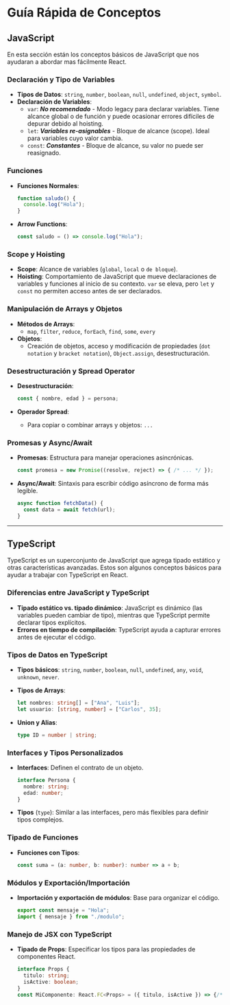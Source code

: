 
# Guía Rápida de Conceptos

## JavaScript

En esta sección están los conceptos básicos de JavaScript que nos ayudaran a abordar mas fácilmente React.

### Declaración y Tipo de Variables

- **Tipos de Datos**: `string`, `number`, `boolean`, `null`, `undefined`, `object`, `symbol`.
- **Declaración de Variables**:
  - `var`: ***No recomendado*** - Modo legacy para declarar variables. Tiene alcance global o de función y puede ocasionar errores difíciles de depurar debido al hoisting.
  - `let`: ***Variables re-asignables*** - Bloque de alcance (scope). Ideal para variables cuyo valor cambia.
  - `const`: ***Constantes*** - Bloque de alcance, su valor no puede ser reasignado.

### Funciones

- **Funciones Normales**:

  ```javascript
  function saludo() {
    console.log("Hola");
  }
  ```

- **Arrow Functions**:

  ```javascript
  const saludo = () => console.log("Hola");
  ```

### Scope y Hoisting

- **Scope**: Alcance de variables (`global`, `local` o `de bloque`).
- **Hoisting**: Comportamiento de JavaScript que mueve declaraciones de variables y funciones al inicio de su contexto. `var` se eleva, pero `let` y `const` no permiten acceso antes de ser declarados.

### Manipulación de Arrays y Objetos

- **Métodos de Arrays**:
  - `map`, `filter`, `reduce`, `forEach`, `find`, `some`, `every`
- **Objetos**:
  - Creación de objetos, acceso y modificación de propiedades (`dot notation` y `bracket notation`), `Object.assign`, desestructuración.

### Desestructuración y Spread Operator

- **Desestructuración**:

  ```javascript
  const { nombre, edad } = persona;
  ```

- **Operador Spread**:
  - Para copiar o combinar arrays y objetos: `...`

### Promesas y Async/Await

- **Promesas**: Estructura para manejar operaciones asincrónicas.

  ```javascript
  const promesa = new Promise((resolve, reject) => { /* ... */ });
  ```

- **Async/Await**: Sintaxis para escribir código asíncrono de forma más legible.

  ```javascript
  async function fetchData() {
    const data = await fetch(url);
  }
  ```

---

## TypeScript

TypeScript es un superconjunto de JavaScript que agrega tipado estático y otras características avanzadas. Estos son algunos conceptos básicos para ayudar a trabajar con TypeScript en React.

### Diferencias entre JavaScript y TypeScript

- **Tipado estático vs. tipado dinámico**: JavaScript es dinámico (las variables pueden cambiar de tipo), mientras que TypeScript permite declarar tipos explícitos.
- **Errores en tiempo de compilación**: TypeScript ayuda a capturar errores antes de ejecutar el código.

### Tipos de Datos en TypeScript

- **Tipos básicos**: `string`, `number`, `boolean`, `null`, `undefined`, `any`, `void`, `unknown`, `never`.
- **Tipos de Arrays**:

  ```typescript
  let nombres: string[] = ["Ana", "Luis"];
  let usuario: [string, number] = ["Carlos", 35];
  ```

- **Union y Alias**:

  ```typescript
  type ID = number | string;
  ```

### Interfaces y Tipos Personalizados

- **Interfaces**: Definen el contrato de un objeto.

  ```typescript
  interface Persona {
    nombre: string;
    edad: number;
  }
  ```

- **Tipos** (`type`): Similar a las interfaces, pero más flexibles para definir tipos complejos.

### Tipado de Funciones

- **Funciones con Tipos**:

  ```typescript
  const suma = (a: number, b: number): number => a + b;
  ```

### Módulos y Exportación/Importación

- **Importación y exportación de módulos**: Base para organizar el código.

  ```typescript
  export const mensaje = "Hola";
  import { mensaje } from "./modulo";
  ```

### Manejo de JSX con TypeScript

- **Tipado de Props**: Especificar los tipos para las propiedades de componentes React.

  ```typescript
  interface Props {
    titulo: string;
    isActive: boolean;
  }
  const MiComponente: React.FC<Props> = ({ titulo, isActive }) => {/*...*/}
  ```
